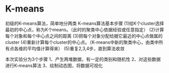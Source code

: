 # K-means
初级的K-means算法，简单地分两类
K-means算法基本步骤
(1)给K个cluster选择最初的中心点，称为K个means。（此时的聚类中心依据经验或任意指定）
(2)计算每个对象和每个中心点之间的距离
(3)把每个对象分配给据它最近的中心点做属的cluster
(4)重新计算每个cluster的中心点。（K-means中新的聚类中心，由类中所有点各维的平均值计算得来）
(5)重复2,3,4步，直到算法收敛



本次实验分为3个步骤
1、产生两堆数据，有一定的类别和随机性
2、对这些数据进行K-means算法
3、绘制动态图，将数据可视化
